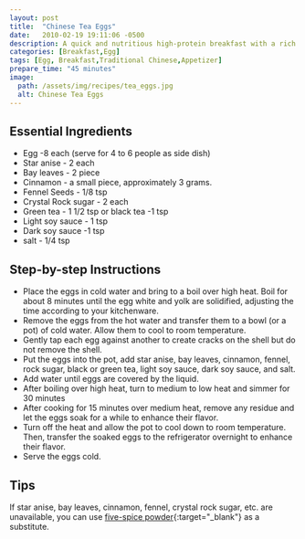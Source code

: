 ```yaml
---
layout: post
title:  "Chinese Tea Eggs"
date:   2010-02-19 19:11:06 -0500
description: A quick and nutritious high-protein breakfast with a rich tea aroma and delicious flavor. It takes about 30 minutes to prepare.
categories: [Breakfast,Egg]
tags: [Egg, Breakfast,Traditional Chinese,Appetizer]
prepare_time: "45 minutes"
image:
  path: /assets/img/recipes/tea_eggs.jpg
  alt: Chinese Tea Eggs
---
```

## Essential Ingredients 

* Egg -8 each (serve for 4 to 6 people as side dish)
* Star anise - 2 each
* Bay leaves - 2 piece
* Cinnamon - a small piece, approximately 3 grams.
* Fennel Seeds - 1/8 tsp
* Crystal Rock sugar - 2 each
* Green tea - 1 1/2 tsp or black tea -1 tsp  
* Light soy sauce - 1 tsp
* Dark soy sauce -1 tsp
* salt - 1/4 tsp 

## Step-by-step Instructions

* Place the eggs in cold water and bring to a boil over high heat. Boil for about 8 minutes until the egg white and yolk are solidified, adjusting the time according to your kitchenware.
* Remove the eggs from the hot water and transfer them to a bowl (or a pot) of cold water. Allow them to cool to room temperature.
* Gently tap each egg against another to create cracks on the shell but do not remove the shell.
* Put the eggs into the pot, add star anise, bay leaves, cinnamon, fennel, rock sugar, black or green tea, light soy sauce, dark soy sauce, and salt.
* Add water until eggs are covered by the liquid.
* After boiling over high heat, turn to medium to low heat and simmer for 30 minutes
* After cooking for 15 minutes over medium heat, remove any residue and let the eggs soak for a while to enhance their flavor.
* Turn off the heat and allow the pot to cool down to room temperature. Then, transfer the soaked eggs to the refrigerator overnight to enhance their flavor. 
* Serve the eggs cold.  

## Tips


If star anise, bay leaves, cinnamon, fennel, crystal rock sugar, etc. are unavailable, you can use [five-spice powder](https://amzn.to/3JBHvOI){:target="_blank"} as a substitute.

